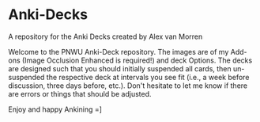 # Anki-Decks
A repository for the Anki Decks created by Alex van Morren

Welcome to the PNWU Anki-Deck repository. 
The images are of my Add-ons (Image Occlusion Enhanced is required!) and deck Options.
The decks are designed such that you should initially suspended all cards, then un-suspended the respective deck at intervals you see fit (i.e., a week before discussion, three days before, etc.).
Don't hesitate to let me know if there are errors or things that should be adjusted.

Enjoy and happy Ankining =]
